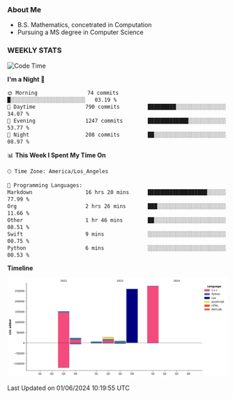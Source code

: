 ### About Me

- B.S. Mathematics, concetrated in Computation
- Pursuing a MS degree in Computer Science


### WEEKLY STATS
<!--START_SECTION:waka-->
![Code Time](http://img.shields.io/badge/Code%20Time-119%20hrs%2055%20mins-blue)

**I'm a Night 🦉** 

```text
🌞 Morning                74 commits          █░░░░░░░░░░░░░░░░░░░░░░░░   03.19 % 
🌆 Daytime                790 commits         █████████░░░░░░░░░░░░░░░░   34.07 % 
🌃 Evening                1247 commits        █████████████░░░░░░░░░░░░   53.77 % 
🌙 Night                  208 commits         ██░░░░░░░░░░░░░░░░░░░░░░░   08.97 % 
```


📊 **This Week I Spent My Time On** 

```text
🕑︎ Time Zone: America/Los_Angeles

💬 Programming Languages: 
Markdown                 16 hrs 20 mins      ███████████████████░░░░░░   77.99 % 
Org                      2 hrs 26 mins       ███░░░░░░░░░░░░░░░░░░░░░░   11.66 % 
Other                    1 hr 46 mins        ██░░░░░░░░░░░░░░░░░░░░░░░   08.51 % 
Swift                    9 mins              ░░░░░░░░░░░░░░░░░░░░░░░░░   00.75 % 
Python                   6 mins              ░░░░░░░░░░░░░░░░░░░░░░░░░   00.53 % 
```

**Timeline**

![Lines of Code chart](https://raw.githubusercontent.com/nickocruzm/nickocruzm/main/assets/bar_graph.png)


 Last Updated on 01/06/2024 10:19:55 UTC
<!--END_SECTION:waka-->
